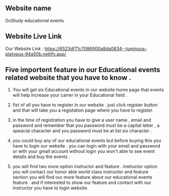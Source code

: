 ## Website name

GoStudy educational events

## Website Live Link

Our Website Link : https://6523df71c7086900a8da0834--luminous-platypus-94a50b.netlify.app/

## Five importent feature in our Educational events related website that you have to know .

1. You will get six Educational events in our website home page that events will help increase your carrer in your Educational field .

2. fist of all you have to register in our website . just click register button and that will take you a registation page where you have to register.

3. in the time of registration you have to give a user name , email and password and remember that you password must be a capital latter , a speacial character and you password must be at list six character .

4. you could buy any of our educational events but before buying this you have to login our website . you can login with your email and password or with your gmail account without login you won't able to see event details and buy the events .

5. you will find two more option instructor and feature . instructor option you will contact our honor able world class instructor and feature section you will find our more feature about our educational events feature . and if interested to show our feature and contact with our instructor you have to login website.

